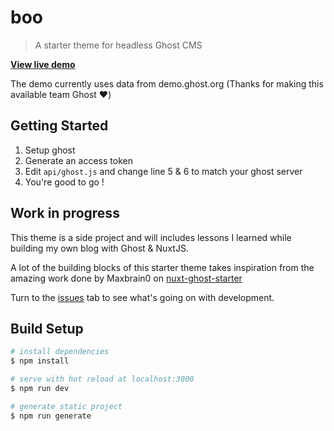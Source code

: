 # boo

> A starter theme for headless Ghost CMS

**[View live demo](https://mrsunshyne.github.io/boo/)**

The demo currently uses data from demo.ghost.org (Thanks for making this available team Ghost ♥️)

## Getting Started

1. Setup ghost
2. Generate an access token
3. Edit `api/ghost.js` and change line 5 & 6 to match your ghost server
4. You're good to go !

## Work in progress

This theme is a side project and will includes lessons I learned while building my own blog with Ghost & NuxtJS.

A lot of the building blocks of this starter theme takes inspiration from the amazing work done by Maxbrain0 on [nuxt-ghost-starter](https://github.com/Maxbrain0/nuxt-ghost-starter)

Turn to the [issues](https://github.com/MrSunshyne/boo/issues) tab to see what's going on with development.

## Build Setup

```bash
# install dependencies
$ npm install

# serve with hot reload at localhost:3000
$ npm run dev

# generate static project
$ npm run generate
```
